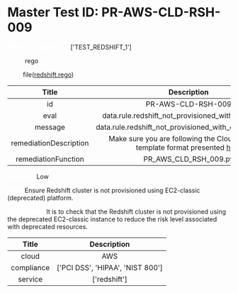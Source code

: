 



# Master Test ID: PR-AWS-CLD-RSH-009


***<font color="white">Master Snapshot Id:</font>*** ['TEST_REDSHIFT_1']

***<font color="white">type:</font>*** rego

***<font color="white">rule:</font>*** file([redshift.rego])  
  
  
  
  

|Title|Description|
| :---: | :---: |
|id|PR-AWS-CLD-RSH-009|
|eval|data.rule.redshift_not_provisioned_with_ec2_classic|
|message|data.rule.redshift_not_provisioned_with_ec2_classic_err|
|remediationDescription|Make sure you are following the Cloudformation template format presented <a href='https://boto3.amazonaws.com/v1/documentation/api/latest/reference/services/redshift.html#Redshift.Client.describe_clusters' target='_blank'>here</a>|
|remediationFunction|PR_AWS_CLD_RSH_009.py|


***<font color="white">Severity:</font>*** Low

***<font color="white">Title:</font>*** Ensure Redshift cluster is not provisioned using EC2-classic (deprecated) platform.

***<font color="white">Description:</font>*** It is to check that the Redshift cluster is not provisioned using the deprecated EC2-classic instance to reduce the risk level associated with deprecated resources.  
  
  

|Title|Description|
| :---: | :---: |
|cloud|AWS|
|compliance|['PCI DSS', 'HIPAA', 'NIST 800']|
|service|['redshift']|



[redshift.rego]: https://github.com/prancer-io/prancer-compliance-test/tree/master/aws/cloud/redshift.rego
